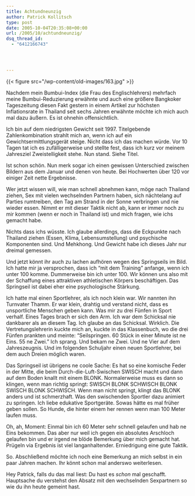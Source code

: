 ```yaml
---
title: Achtundneunzig
author: Patrick Kollitsch
type: post
date: 2005-10-04T20:35:08+00:00
url: /2005/10/achtundneunzig/
dsq_thread_id:
  - "6412166743"




---
```

{{< figure src="/wp-content/old-images/163.jpg" >}}

Nachdem mein Bumbui-Index (die Frau des Englischlehrers) mehrfach meine Bumbui-Reduzierung erw&auml;hnte und auch eine gr&ouml;&szlig;ere Bangkoker Tageszeitung diesen Fakt gestern in einem Artikel zur h&ouml;chsten Inflationsrate in Thailand seit sechs Jahren erw&auml;hnte m&ouml;chte ich mich auch mal dazu &auml;u&szlig;ern. Es ist ohnehin offensichtlich. 

Ich bin auf dem niedrigsten Gewicht seit 1997. Titelgebende Zahlenkombination strahlt mich an, wenn ich auf ein Gewichtsermittlungsger&auml;t steige. Nicht dass ich das machen w&uuml;rde. Vor 10 Tagen tat ich es zuf&auml;lligerweise und stellte fest, dass ich kurz vor meinem Jahresziel Zweistelligkeit stehe. Nun stand. Siehe Titel. 

Ist schon sch&ouml;n. Nun merk sogar ich einen gewissen Unterschied zwischen Bildern aus dem Januar und denen von heute. Bei Hochwerten &uuml;ber 120 vor einiger Zeit nette Ergebnisse. 

Wer jetzt wissen will, wie man schnell abnehmen kann, m&ouml;ge nach Thailand ziehen, Sex mit vielen wechselnden Partnern haben, sich n&auml;chtelang auf Parties rumtreiben, den Tag am Strand in der Sonne verbringen und nie wieder essen. Nimmt er mit dieser Taktik nicht ab, kann er immer noch zu mir kommen (wenn er noch in Thailand ist) und mich fragen, wie ichs gemacht habe. 

Nichts dass ichs w&uuml;sste. Ich glaube allerdings, dass die Eckpunkte nach Thailand ziehen (Essen, Klima, Lebensumstellung) und psychische Komponenten sind. Und Mehkhong. Und Gewicht habe ich dieses Jahr nur dreimal gemessen.

Und jetzt k&ouml;nnt ihr auch zu lachen aufh&ouml;ren wegen des Springseils im Bild. Ich hatte mir ja versprochen, dass ich &#8220;mit dem Training&#8221; anfange, wenn ich unter 100 komme. Dummerweise bin ich unter 100. Wir k&ouml;nnen uns also mit der Schaffung eines attraktiven athletischen K&ouml;rpers besch&auml;ftigen. Das Springseil ist dabei eher eine psychologische St&auml;rkung. 

Ich hatte mal einen Sportlehrer, als ich noch klein war. Wir nannten ihn Turnvater Thamm. Er war klein, drahtig und verstand nicht, dass es unsportliche Menschen geben kann. Was mir zu drei F&uuml;nfen in Sport verhalf. Eines Tages brach er sich den Arm. Ich war dem Schicksal nie dankbarer als an diesem Tag. Ich glaube an das Schicksal. Wirklich. Die Vertretungslehrerin kuckte mich an, kuckte in das Klassenbuch, wo die drei F&uuml;nfen prankten und meinte: &#8220;Seilspringen. 60 St&uuml;ck in einer Minute ist ne Eins. 55 ne Zwei.&#8221; Ich sprang. Und bekam ne Zwei. Und ne Vier auf dem Jahreszeugnis. Und im folgenden Schuljahr einen neuen Sportlehrer, bei dem auch Dreien m&ouml;glich waren.

Das Springseil ist &uuml;brigens ne coole Sache: Es hat so eine komische Feder in der Mitte, die beim Durch-die-Luft-Swischen SWISCH macht und dann auf dem Boden knallt mit einem BLONK. Normalerweise muss es dann so klingen, wenn man richtig springt: SWISCH BLONK SCHWISCH BLONK SWISCH BLONK SCHWISCH. Wenn man nicht springt, klingt das BLONK anders und ist schmerzhaft. Was den swischenden Sportler dazu animiert zu springen. Ich liebe edukative Sportger&auml;te. Sowas h&auml;tte es mal fr&uuml;her geben sollen. So Hunde, die hinter einem her rennen wenn man 100 Meter laufen muss.

Oh, ah, Moment: Einmal bin ich 60 Meter sehr schnell gelaufen und hab ne Eins bekommen. Das aber nur weil ich gegen ein absolutes Arschloch gelaufen bin und er irgend ne bl&ouml;de Bemerkung &uuml;ber mich gemacht hat. Pr&uuml;geln via Ergebnis ist viel langanhaltender. Erniedrigung eine gute Taktik.

So. Abschlie&szlig;end m&ouml;chte ich noch eine Bemerkung an mich selbst in ein paar Jahren machen. Ihr k&ouml;nnt schon mal anderswo weiterlesen.

Hey Patrick, falls du das mal liest: Du hast es _schon_ mal geschafft. Hauptsache du verstehst den Absatz mit den wechselnden Sexpartnern so wie du ihn heute gemeint hast.